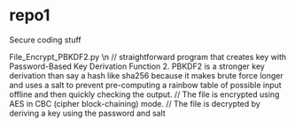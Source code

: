 # repo1
Secure coding stuff

File_Encrypt_PBKDF2.py \n
// straightforward program that creates key with Password-Based Key Derivation Function 2. PBKDF2 is a stronger key derivation than say a hash like sha256 because it makes brute force longer and uses a salt to prevent pre-computing a rainbow table of possible input offline and then quickly checking the output.
// The file is encrypted using AES in CBC (cipher block-chaining) mode.
// The file is decrypted by deriving a key using the password and salt
